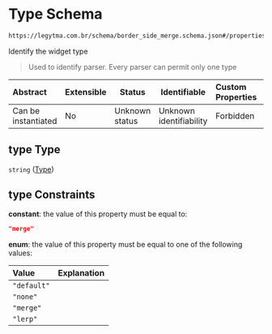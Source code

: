 # Type Schema

```txt
https://legytma.com.br/schema/border_side_merge.schema.json#/properties/type
```

Identify the widget type


> Used to identify parser. Every parser can permit only one type
>

| Abstract            | Extensible | Status         | Identifiable            | Custom Properties | Additional Properties | Access Restrictions | Defined In                                                                                        |
| :------------------ | ---------- | -------------- | ----------------------- | :---------------- | --------------------- | ------------------- | ------------------------------------------------------------------------------------------------- |
| Can be instantiated | No         | Unknown status | Unknown identifiability | Forbidden         | Allowed               | none                | [border_side_merge.schema.json\*](../schema/border_side_merge.schema.json "open original schema") |

## type Type

`string` ([Type](border_side_merge-properties-type.md))

## type Constraints

**constant**: the value of this property must be equal to:

```json
"merge"
```

**enum**: the value of this property must be equal to one of the following values:

| Value       | Explanation |
| :---------- | ----------- |
| `"default"` |             |
| `"none"`    |             |
| `"merge"`   |             |
| `"lerp"`    |             |
